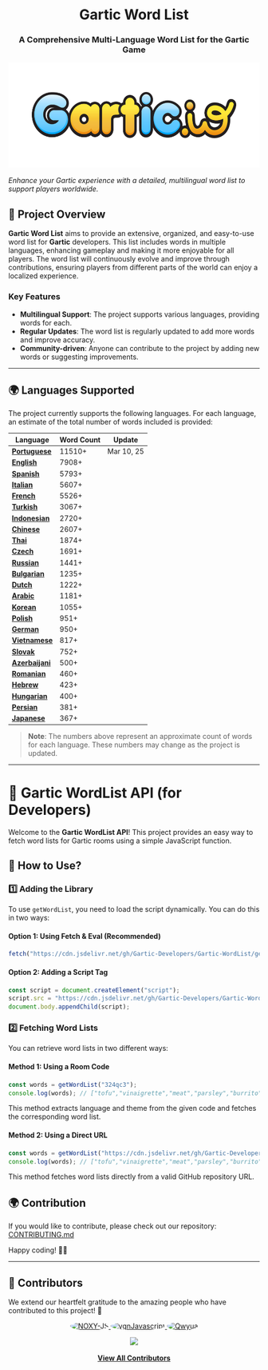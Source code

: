 <h1 align="center">Gartic Word List</h1>
<h3 align="center">A Comprehensive Multi-Language Word List for the Gartic Game</h3>
<p align="center">
  <img height="210" src="./images/logo.png" alt="Project Logo">
</p>

_Enhance your Gartic experience with a detailed, multilingual word list to support players worldwide._

## 📌 **Project Overview**  

**Gartic Word List** aims to provide an extensive, organized, and easy-to-use word list for **Gartic** developers. This list includes words in multiple languages, enhancing gameplay and making it more enjoyable for all players. The word list will continuously evolve and improve through contributions, ensuring players from different parts of the world can enjoy a localized experience.

### Key Features
- **Multilingual Support**: The project supports various languages, providing words for each.
- **Regular Updates**: The word list is regularly updated to add more words and improve accuracy.
- **Community-driven**: Anyone can contribute to the project by adding new words or suggesting improvements.

---

## 🌍 **Languages Supported**

The project currently supports the following languages. For each language, an estimate of the total number of words included is provided:


| Language      | Word Count | Update |
|---------------|------------|-------------------|
| **[Portuguese](https://github.com/Gartic-Developers/Gartic-WordList/tree/main/languages/Portuguese)**| 11510+ | Mar 10, 25 |
| **[English](https://github.com/Gartic-Developers/Gartic-WordList/tree/main/languages/English)**    | 7908+         ||
| **[Spanish](https://github.com/Gartic-Developers/Gartic-WordList/tree/main/languages/Spanish)**   | 5793+          ||
| **[Italian](https://github.com/Gartic-Developers/Gartic-WordList/tree/main/languages/Italian)**   | 5607+          ||
| **[French](https://github.com/Gartic-Developers/Gartic-WordList/tree/main/languages/French)**    | 5526+          ||
| **[Turkish](https://github.com/Gartic-Developers/Gartic-WordList/tree/main/languages/Turkish)**   | 3067+          ||
| **[Indonesian](https://github.com/Gartic-Developers/Gartic-WordList/tree/main/languages/Indonesian)**| 2720+          ||
| **[Chinese](https://github.com/Gartic-Developers/Gartic-WordList/tree/main/languages/Chinese)**   | 2607+          ||
| **[Thai](https://github.com/Gartic-Developers/Gartic-WordList/tree/main/languages/Thai)**      | 1874+          ||
| **[Czech](https://github.com/Gartic-Developers/Gartic-WordList/tree/main/languages/Czech)**     | 1691+          ||
| **[Russian](https://github.com/Gartic-Developers/Gartic-WordList/tree/main/languages/Russian)**   | 1441+          ||
| **[Bulgarian](https://github.com/Gartic-Developers/Gartic-WordList/tree/main/languages/Bulgarian)** | 1235+          ||
| **[Dutch](https://github.com/Gartic-Developers/Gartic-WordList/tree/main/languages/Dutch)**     | 1222+          ||
| **[Arabic](https://github.com/Gartic-Developers/Gartic-WordList/tree/main/languages/Arabic)**    | 1181+          ||
| **[Korean](https://github.com/Gartic-Developers/Gartic-WordList/tree/main/languages/Korean)**    | 1055+          ||
| **[Polish](https://github.com/Gartic-Developers/Gartic-WordList/tree/main/languages/Polish)**    | 951+          ||
| **[German](https://github.com/Gartic-Developers/Gartic-WordList/tree/main/languages/German)**    | 950+          ||
| **[Vietnamese](https://github.com/Gartic-Developers/Gartic-WordList/tree/main/languages/Vietnamese)**| 817+          ||
| **[Slovak](https://github.com/Gartic-Developers/Gartic-WordList/tree/main/languages/Slovak)**    | 752+          ||
| **[Azerbaijani](https://github.com/Gartic-Developers/Gartic-WordList/tree/main/languages/Azerbaijani)**| 500+         ||
| **[Romanian](https://github.com/Gartic-Developers/Gartic-WordList/tree/main/languages/Romanian)**  | 460+          ||
| **[Hebrew](https://github.com/Gartic-Developers/Gartic-WordList/tree/main/languages/Hebrew)**    | 423+          ||
| **[Hungarian](https://github.com/Gartic-Developers/Gartic-WordList/tree/main/languages/Hungarian)** | 400+          ||
| **[Persian](https://github.com/Gartic-Developers/Gartic-WordList/tree/main/languages/Persian)**   | 381+          ||
| **[Japanese](https://github.com/Gartic-Developers/Gartic-WordList/tree/main/languages/Japanese)**  | 367+          ||

> **Note**: The numbers above represent an approximate count of words for each language. These numbers may change as the project is updated.

---

# 📌 Gartic WordList API (for Developers)

Welcome to the **Gartic WordList API**! This project provides an easy way to fetch word lists for Gartic rooms using a simple JavaScript function.

## 🚀 How to Use?

### 1️⃣ Adding the Library
To use `getWordList`, you need to load the script dynamically. You can do this in two ways:

#### Option 1: Using Fetch & Eval (Recommended)
```js
fetch("https://cdn.jsdelivr.net/gh/Gartic-Developers/Gartic-WordList/getWordList.js").then((t=>t.text())).then((js=>eval(js)));
```

#### Option 2: Adding a Script Tag
```js
const script = document.createElement("script");
script.src = "https://cdn.jsdelivr.net/gh/Gartic-Developers/Gartic-WordList/getWordList.js";
document.body.appendChild(script);
```

### 2️⃣ Fetching Word Lists
You can retrieve word lists in two different ways:

#### Method 1: Using a Room Code
```js
const words = getWordList("324qc3");
console.log(words); // ["tofu","vinaigrette","meat","parsley","burrito","nectarine","brandy", ...] 
```
This method extracts language and theme from the given code and fetches the corresponding word list.

#### Method 2: Using a Direct URL
```js
const words = getWordList("https://cdn.jsdelivr.net/gh/Gartic-Developers/Gartic-WordList/languages/English/foods.json");
console.log(words); // ["tofu","vinaigrette","meat","parsley","burrito","nectarine","brandy", ...] 
```
This method fetches word lists directly from a valid GitHub repository URL.


## 🌍 Contribution
If you would like to contribute, please check out our repository: [CONTRIBUTING.md](https://github.com/Gartic-Developers/Gartic-WordList/blob/main/.github/CONTRIBUTING.md)

Happy coding! 🎨🚀

---

## 🤝 Contributors  

We extend our heartfelt gratitude to the amazing people who have contributed to this project! 💖  

<p align="center">
  <a href="https://github.com/NOXY-JS">
    <img src="https://github.com/NOXY-JS.png" width="80" height="80" style="border-radius: 50%;" alt="NOXY-JS">
  </a>
  <a href="https://github.com/ygnJavascript">
    <img src="https://github.com/ygnJavascript.png" width="80" height="80" style="border-radius: 50%;" alt="ygnJavascript">
  </a>
  <a href="https://github.com/Qwyua">
    <img src="https://github.com/Qwyua.png" width="80" height="80" style="border-radius: 50%;" alt="Qwyua">
  </a>
</p>

<p align="center">
  <a href="https://github.com/Gartic-Developers/Gartic-WordList/graphs/contributors">
    <img src="https://img.shields.io/github/contributors/Gartic-Developers/Gartic-WordList?color=blue&style=for-the-badge">
  </a>
</p>

<p align="center">
  <a href="https://github.com/Gartic-Developers/Gartic-WordList/graphs/contributors">
    <b>View All Contributors</b>
  </a>
</p>

